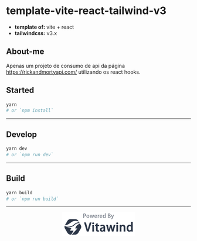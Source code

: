 # template-vite-react-tailwind-v3

- **template of:** vite + react
- **tailwindcss:** v3.x

## About-me

Apenas um projeto de consumo de api da página https://rickandmortyapi.com/
utilizando os react hooks.

## Started

```bash
yarn
# or `npm install`
```

---

## Develop

```bash
yarn dev
# or `npm run dev`
```

---

## Build

```bash
yarn build
# or `npm run build`
```

---

<p align="center">
<img src="./powered-by-vitawind-bright.png">
</p>
